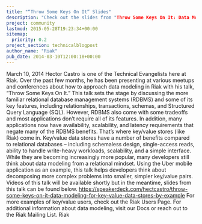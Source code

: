 ```yaml
---
title: "“Throw Some Keys On It” Slides"
description: "Check out the slides from "Throw Some Keys On It: Data Modeling for Key/Value Data Stores By Example.""
project: community
lastmod: 2015-05-28T19:23:34+00:00
sitemap:
  priority: 0.2
project_section: technicalblogpost
author_name: "Riak"
pub_date: 2014-03-10T12:00:18+00:00
---
```

March 10, 2014
Hector Castro is one of the Technical Evangelists here at Riak. Over the past few months, he has been presenting at various meetups and conferences about how to approach data modeling in Riak with his talk, “Throw Some Keys On It.” This talk sets the stage by discussing the more familiar relational database management systems (RDBMS) and some of its key features, including relationships, transactions, schemas, and Structured Query Language (SQL).
However, RDBMS also come with some tradeoffs and most applications don’t require all of its features. In addition, many applications now have availability, scalability, and latency requirements that negate many of the RDBMS benefits. That’s where key/value stores (like Riak) come in. Key/value data stores have a number of benefits compared to relational databases – including schemaless design, single-access reads, ability to handle write-heavy workloads, scalability, and a simple interface. While they are becoming increasingly more popular, many developers still think about data modeling from a relational mindset.
Using the Uber mobile application as an example, this talk helps developers think about decomposing more complex problems into smaller, simpler key/value pairs.
Videos of this talk will be available shortly but in the meantime, slides from this talk can be found below.
https://speakerdeck.com/hectcastro/throw-some-keys-on-it-data-modeling-for-key-value-data-stores-by-example
For more examples of key/value users, check out the Riak Users Page. For additional information about data modeling, visit our Docs or reach out to the Riak Mailing List.
Riak

